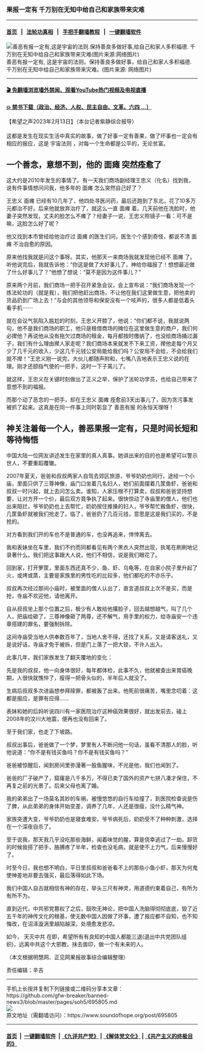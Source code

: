 ### 果报一定有 千万别在无知中给自己和家族带来灾难
------------------------

#### [首页](https://github.com/gfw-breaker/banned-news3/blob/master/README.md) &nbsp;&nbsp;|&nbsp;&nbsp; [法轮功真相](https://github.com/begood0513/basic/blob/master/README.md)  &nbsp;&nbsp;|&nbsp;&nbsp; [手把手翻墙教程](https://github.com/gfw-breaker/guides/wiki)  &nbsp;&nbsp;|&nbsp;&nbsp; [一键翻墙软件](https://github.com/gfw-breaker/nogfw/blob/master/README.md)  



<div><img alt="善恶有报一定有,这是宇宙的法则.保持善良多做好事,给自己和家人多积福德. 千万别在无知中给自己和家族带来灾难(图片来源:网络图片)" src="https://img.soundofhope.org/2023-02/1676323024893.jpg"/>
<br/><figcaption class="caption">
 善恶有报一定有, 这是宇宙的法则。保持善良多做好事，给自己和家人多积福德. 千万别在无知中给自己和家族带来灾难。(图片来源: 网络图片)
</figcaption></div><hr/>

#### [ 🎬  免翻墙浏览墙外禁闻、观看YouTube热门视频及电视直播](https://github.com/gfw-breaker/HelloWorld)

#### [ 💥  禁书下载（政治、经济、人权、民主自由、文革、六四 ...）](https://github.com/gfw-breaker/books/blob/master/README.md)

<div><div class="Content__Wrapper sc-1bvya0-0 elmmKw article_body" data-checkusr="" itemprop="articleBody">
 <div id="post_place_1">
 </div>
 <p class="meta-top">
  <span class="meta">
   【希望之声2023年2月13日】（本台记者紫静综合报导）
  </span>
 </p>
 <p style="margin-top:18px;margin-bottom:9px">
  这都是发生在现实生活中真实的故事，做了好事一定有善果，做了坏事也一定会有相应的报应，这是
  <ok href="/term/395962">
   宇宙法则
  </ok>
  ，对每一个生命都是公平的，无论贫富。
 </p>
 <h2>
  <strong>
   一个善念，意想不到，他的
   <ok href="/term/174662">
    面瘫
   </ok>
   突然痊愈了
  </strong>
 </h2>
 <p>
  这大约是2010年发生的事情了。有一天我们商场副经理王忠义（化名）找到我，说有件事情想问问我，他多年的
  <ok href="/term/174662">
   面瘫
  </ok>
  怎么突然自己好了？
 </p>
 <p>
  王忠义
  <ok href="/term/174662">
   面瘫
  </ok>
  已经有10几年了，他四处寻医问药，最后还跑到了东北，花了10多万元都治不好。后来他就放弃治疗了，就这么一直
  <ok href="/term/174662">
   面瘫
  </ok>
  着。几天前他在洗脸时，他妻子突然发现，丈夫的脸怎么不瘫了？经妻子一说，王忠义照镜子一看：可不是嘛，这脸怎么好了呢？
 </p>
 <p>
  他又找到本市曾经给他治疗过
  <ok href="/term/174662">
   面瘫
  </ok>
  的医生们问，医生个个感到奇怪，都说不清
  <ok href="/term/174662">
   面瘫
  </ok>
  不治自愈的原因。
 </p>
 <p>
  原来他找我就是问这个事呀。其实，他那天一来商场我就发现他已经不
  <ok href="/term/174662">
   面瘫
  </ok>
  了。听他说完后，我就告诉他：“你这是做了大好事儿了，神给你福报了！想想最近做了什么好事儿了？”他想了想说：“莫不是因为这件事儿？”
 </p>
 <p>
  原来两个月前，我们商场一把手召开紧急会议，会上宣布说：“我们商场发现一个炼法轮功的（就是我），我们把他赶出商场，不让他在我们这里做生意，把他卖的货品扔到广场上去！”与会的其他领导和保安没有一个吱声的，很多人都是低着头看手机⋯⋯
 </p>
 <p>
  就在会议气氛陷入尴尬的时刻，王忠义开腔了，他说：“你们都不说，我就说两句，他不是我们商场的职工，他只是租借商场的摊位在这里做生意的商户，我们何必撵他？再说他从没有拖欠过商场的租金，每月都按时缴纳了，也没给商场捅过漏子，我们有什么理由撵人家走呢？我们商场本来就发不下来工资，撵他走每个月又少了几千元的收入，少这几千元钱公安局能给我们吗？公安局不会给，不会给我们就不撵！”王忠义刚一说完，大伙儿都随声附和，七嘴八舌地表示王忠义说的在理。刚才还颐指气使的一把手，这时一下子蔫儿了。
 </p>
 <p>
  就这样，王忠义在关键时刻做出了正义之举，保护了法轮功学员，也给自己带来了意想不到的福报。
 </p>
 <p>
  而那个动了恶念的一把手，却在王忠义
  <ok href="/term/174662">
   面瘫
  </ok>
  痊愈前3天出事儿了，因为贪污事发被抓了起来。这真是在同一件事上同时彰显了
  <ok href="/term/8731">
   善恶有报
  </ok>
  的永恒天理呀！
 </p>
 <h2>
  <strong>
   神关注着每一个人，善恶果报一定有，只是时间长短和等待悔悟
  </strong>
 </h2>
 <p>
  中国大陆一位网友讲述发生在家里的真人真事。她讲出来的目的也是希望可以警示世人，不要重蹈覆辙。
 </p>
 <p>
  2007年夏天，爸爸和叔叔两家人自驾去郊区旅游，爷爷奶奶也同行，途经一个小庙，里面只供了三尊神像，庙门口坐着几名妇人，她们前面摆着几筐鱼虾，爸爸和叔叔一时兴起，就上去问怎么卖。谁知，人家压根不打算卖，叔叔和爸爸坚持想要，让对方开一个价，最后双方竟争执了起来。很快惊动了寺庙里的僧人，他们也出来阻拦，爷爷奶奶也上去帮忙，奶奶按住推搡的妇人，爷爷帮忙搬鱼虾，很快，几筐鱼虾就被我们抢走了。临了，爸爸扔了几百元钱，意思是这是我们买的，不是抢的。
 </p>
 <p>
  对方看到我们开的车也不是普通的车，也没再追来，悻悻离去。
 </p>
 <p>
  我和表妹坐在车里，我们不约而同都看见有两个黑衣人突然出现，执笔在刷刷地记录著什么。我们把这事跟大人说，他们不相信，说是我们眼花了。
 </p>
 <p>
  回到家，打开箩筐，里面东西还真不少，鱼、虾、乌龟等，在自家小院子里升起了火，或烤或蒸，主要是家族里的男性吃的比较多，他们都吃的不亦乐乎。
 </p>
 <p>
  叔叔再次经过那间小庙时，被里面的僧人认出了，直言道叔叔上次不是买，而是抢，寺庙不欢迎他，请他离开。
 </p>
 <p>
  自从叔叔坐上那个位置之后，极少有人敢给他撂脸子，回去越想越气，叫了几个人，把庙给砸了，三尊神像砸了两尊，还不解气，用手里的权力，给寺庙安一个违章搭建的罪名，要强制拆除。
 </p>
 <p>
  这间寺庙受当地人供奉数百年了，当地人舍不得，还找了关系，又是请客送礼，又是说好话，寺庙才免于被拆，但是门上落了一把大锁，不许人出入。
 </p>
 <p>
  此事几年，我们家族发生了翻天覆地的变化：
 </p>
 <p>
  先是我的叔叔，他一向身体很好，每年都体检，此事不久，他就被查出来胃癌晚期，人很快就憔悴了，瘦得一把骨头似的，半年后人就没了。
 </p>
 <p>
  生病后叔叔多次进庙想参拜赎罪，都被轰了出来。他死前很痛苦，嘴里念叨着：这都是报应，是罪有应得......
 </p>
 <p>
  表妹和她的后妈听说四川有一家医院治疗这种癌效果很好，就出发前去，碰上2008年的汶川大地震，便再也没有回来了。
 </p>
 <p>
  至于我们家，也走了下坡路。
 </p>
 <p>
  叔叔出事后，爸爸做了一个梦，梦里有人不断问他一句话，虽看不清那人的脸，听他说道：“你不是有钱买鱼吗？你不是有钱买鱼吗？”
 </p>
 <p>
  爸爸被惊醒后，闻到房间里弥漫著一股鱼腥味，不光是他，我们也闻到了。
 </p>
 <p>
  爸爸的厂子破产了，窟窿是八千多万，不得已卖了国外的资产七拼八凑才保住，不再复之前的光景了。后来父母也离了婚。
 </p>
 <p>
  我的弟弟出了一场莫名其妙的车祸，被慢悠悠的自行车给撞了，到医院检查说是伤了脾，从此弟弟的身体开始变差，调养了几年，人还是很瘦，没什么精气神。
 </p>
 <p>
  家族突遭大变，爷爷奶奶也是寝食难安。爷爷病死后，奶奶受不了种种刺激，选择在一个深夜自杀了。
 </p>
 <p>
  至于说我，那天我几乎没吃那些海鲜，闻着味觉的腥，算是侥幸逃过了一劫。卸货的时候我搭了把手，胳膊疼了半年，检查也没毛病，就是使不上力气，后来慢慢好了。
 </p>
 <p>
  时至今日，我也想不明白，平日里叔叔和爸爸看不上的那些小鱼小虾，那天为何鬼使神差地非要去强买，最后落得如此下场。
 </p>
 <p>
  我们中国人自古就相信有神的存在，举头三尺有神灵，用道德约束着自己，有所为有所不为。
 </p>
 <p>
  直到近代，中共邪党篡权了之后，鼓吹无神论，把中国人洗脑得彻彻底底，毁了近五千年的神传文化的根基，使无数中国人因做了坏事，遭了报应都不自知，也不知悔改，在沼泽漩涡里越陷越深，处境愈发悲凉。
 </p>
 <p>
  如今，
  <ok href="/term/145948">
   天灭中共
  </ok>
  在即，希望所有有良知的中国人都能三退(退出中共党团队组织)，远离中共这个大邪教，抹去兽印，做一个有未来的人。
 </p>
 <p>
  （本文根据明慧网、正见网果报故事综合编辑整理）
 </p>
 <p class="meta-btm">
  责任编辑：辛吉
 </p>
</div>
</div>
<hr/>
手机上长按并复制下列链接或二维码分享本文章：<br/>
https://github.com/gfw-breaker/banned-news3/blob/master/pages/soh5/695805.md <br/>
<a href='https://github.com/gfw-breaker/banned-news3/blob/master/pages/soh5/695805.md'><img src='https://github.com/gfw-breaker/banned-news3/blob/master/pages/soh5/695805.md.png'/></a> <br/>
原文地址（需翻墙访问）：https://www.soundofhope.org/post/695805


------------------------
#### [首页](https://github.com/gfw-breaker/banned-news3/blob/master/README.md) &nbsp;|&nbsp; [一键翻墙软件](https://github.com/gfw-breaker/nogfw/blob/master/README.md) &nbsp;| [《九评共产党》](https://github.com/gfw-breaker/9ping.md/blob/master/README.md#九评之一评共产党是什么) | [《解体党文化》](https://github.com/gfw-breaker/jtdwh.md/blob/master/README.md) | [《共产主义的终极目的》](https://github.com/gfw-breaker/gczydzjmd.md/blob/master/README.md)


<img src='http://gfw-breaker.win/banned-news3/pages/soh5/695805.md' width='0px' height='0px'/>